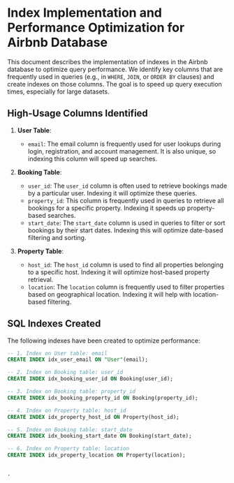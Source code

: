 # Index Implementation and Performance Optimization for Airbnb Database

This document describes the implementation of indexes in the Airbnb database to optimize query performance. We identify key columns that are frequently used in queries (e.g., in `WHERE`, `JOIN`, or `ORDER BY` clauses) and create indexes on those columns. The goal is to speed up query execution times, especially for large datasets.

## High-Usage Columns Identified

1. **User Table**:
   - `email`: The email column is frequently used for user lookups during login, registration, and account management. It is also unique, so indexing this column will speed up searches.

2. **Booking Table**:
   - `user_id`: The `user_id` column is often used to retrieve bookings made by a particular user. Indexing it will optimize these queries.
   - `property_id`: This column is frequently used in queries to retrieve all bookings for a specific property. Indexing it speeds up property-based searches.
   - `start_date`: The `start_date` column is used in queries to filter or sort bookings by their start dates. Indexing this will optimize date-based filtering and sorting.

3. **Property Table**:
   - `host_id`: The `host_id` column is used to find all properties belonging to a specific host. Indexing it will optimize host-based property retrieval.
   - `location`: The `location` column is frequently used to filter properties based on geographical location. Indexing it will help with location-based filtering.

## SQL Indexes Created

The following indexes have been created to optimize performance:

```sql
-- 1. Index on User table: email
CREATE INDEX idx_user_email ON "User"(email);

-- 2. Index on Booking table: user_id
CREATE INDEX idx_booking_user_id ON Booking(user_id);

-- 3. Index on Booking table: property_id
CREATE INDEX idx_booking_property_id ON Booking(property_id);

-- 4. Index on Property table: host_id
CREATE INDEX idx_property_host_id ON Property(host_id);

-- 5. Index on Booking table: start_date
CREATE INDEX idx_booking_start_date ON Booking(start_date);

-- 6. Index on Property table: location
CREATE INDEX idx_property_location ON Property(location);


.